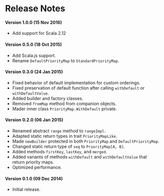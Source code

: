 # Release Notes

#### Version 1.0.0 (15 Nov 2016)

- Add support for Scala 2.12

#### Version 0.5.0 (18 Oct 2015)

- Add Scala.js support.
- Rename `DefaultPriorityMap` to `StandardPriorityMap`.

#### Version 0.3.0 (24 Jan 2015)

- Fixed behavior of default implementation for custom orderings.
- Fixed preservation of default function after calling `withDefault` or `withDefaultValue`.
- Added builder and factory classes.
- Removed `fromMap` method from companion objects.
- Mader inner class `PriorityMap.WithDefault` private.

#### Version 0.2.0 (06 Jan 2015)

- Renamed abstract `range` method to `rangeImpl`.
- Adapted static return types in trait `PriorityMapLike`.
- Made `newBuilder` protected in both `PriorityMap` and `DefaultPriorityMap`.
- Changed static return type of `seq` to `PriorityMap[A, B]`.
- Added methods `firstKey`, `lastKey`, and `merged`.
- Added variants of methods `withDefault` and `withDefaultValue` that return priority maps.
- Optimized performance.

#### Version 0.1.0 (09 Dec 2014)

- Initial release.
